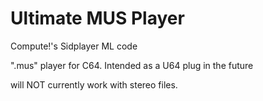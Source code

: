 # Ultimate MUS Player
Compute!'s Sidplayer ML code

".mus" player for C64.  Intended as a U64 plug in the future

will NOT currently work with stereo files.